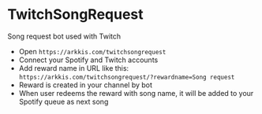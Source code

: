 # TwitchSongRequest

Song request bot used with Twitch

- Open `https://arkkis.com/twitchsongrequest`
- Connect your Spotify and Twitch accounts
- Add reward name in URL like this: `https://arkkis.com/twitchsongrequest/?rewardname=Song request`
- Reward is created in your channel by bot
- When user redeems the reward with song name, it will be added to your Spotify queue as next song
